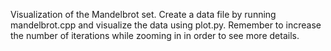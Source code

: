 Visualization of the Mandelbrot set. Create a data file by running mandelbrot.cpp and visualize the data using plot.py. Remember to increase the number of iterations while zooming in in order to see more details.